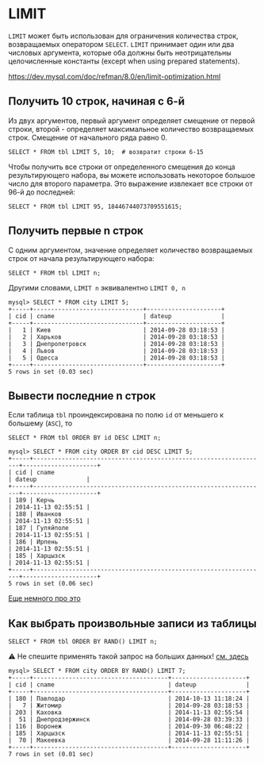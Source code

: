 # LIMIT

`LIMIT` может быть использован для ограничения количества строк, возвращаемых оператором `SELECT`. `LIMIT` принимает один или два числовых аргумента, которые оба должны быть неотрицательны целочисленные константы (except when using prepared statements).

https://dev.mysql.com/doc/refman/8.0/en/limit-optimization.html

## Получить 10 строк, начиная с 6-й

Из двух аргументов, первый аргумент определяет смещение от первой строки, второй - определяет максимальное количество возвращаемых строк. Смещение от начального ряда равно 0.

```mysql
SELECT * FROM tbl LIMIT 5, 10;  # возвратит строки 6-15
```

Чтобы получить все строки от определенного смещения до конца результирующего набора, вы можете использовать некоторое большое число для второго параметра. Это выражение извлекает все строки от 96-й до последней:

```mysql
SELECT * FROM tbl LIMIT 95, 18446744073709551615;
```

## Получить первые n строк

С одним аргументом, значение определяет количество возвращаемых строк от начала результирующего набора:

```mysql
SELECT * FROM tbl LIMIT n;
```

Другими словами, `LIMIT n` эквивалентно `LIMIT 0, n`

```
mysql> SELECT * FROM city LIMIT 5;
+-----+-------------------------------+---------------------+
| cid | cname                         | dateup              |
+-----+-------------------------------+---------------------+
|   1 | Киев                          | 2014-09-28 03:18:53 |
|   2 | Харьков                       | 2014-09-28 03:18:53 |
|   3 | Днепропетровск                | 2014-09-28 03:18:53 |
|   4 | Львов                         | 2014-09-28 03:18:53 |
|   5 | Одесса                        | 2014-09-28 03:18:53 |
+-----+-------------------------------+---------------------+
5 rows in set (0.03 sec)
```

## Вывести последние n cтрок

Если таблица `tbl` проиндексирована по полю `id` от меньшего к большему (`ASC`), то

```mysql
SELECT * FROM tbl ORDER BY id DESC LIMIT n;
```

```
mysql> SELECT * FROM city ORDER BY cid DESC LIMIT 5;
+-----+------------------------------------------------------------------+---------------------+
| cid | cname                                                            | dateup              |
+-----+------------------------------------------------------------------+---------------------+
| 189 | Керчь                                                            | 2014-11-13 02:55:51 |
| 188 | Иванков                                                          | 2014-11-13 02:55:51 |
| 187 | Гуляйполе                                                        | 2014-11-13 02:55:51 |
| 186 | Ирпень                                                           | 2014-11-13 02:55:51 |
| 185 | Харцызск                                                         | 2014-11-13 02:55:51 |
+-----+------------------------------------------------------------------+---------------------+
5 rows in set (0.06 sec)
```
[Еще немного про это](../limit_from_end)


## Как выбрать произвольные записи из таблицы

```mysql
SELECT * FROM tbl ORDER BY RAND() LIMIT n;
```

:warning: Не спешите применять такой запрос на больших данных! [см. здесь](../rand_strings)

```
mysql> SELECT * FROM city ORDER BY RAND() LIMIT 7;
+-----+--------------------------------------+---------------------+
| cid | cname                                | dateup              |
+-----+--------------------------------------+---------------------+
| 180 | Павлодар                             | 2014-10-13 11:18:24 |
|   7 | Житомир                              | 2014-09-28 03:18:53 |
| 203 | Каховка                              | 2014-11-13 02:55:54 |
|  51 | Днепродзержинск                      | 2014-09-28 03:39:33 |
| 116 | Воронеж                              | 2014-09-30 06:48:22 |
| 185 | Харцызск                             | 2014-11-13 02:55:51 |
|  70 | Макеевка                             | 2014-09-28 11:11:26 |
+-----+--------------------------------------+---------------------+
7 rows in set (0.01 sec)
```
